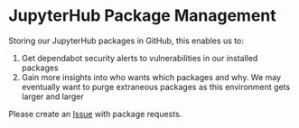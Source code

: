# JupyterHub Package Management

Storing our JupyterHub packages in GitHub, this enables us to:

1. Get dependabot security alerts to vulnerabilities in our installed packages
2. Gain more insights into who wants which packages and why. We may eventually want to purge extraneous packages as this environment gets larger and larger

Please create an [Issue](https://github.com/Toronto-Big-Data-Innovation-Team/jupyterhub/issues) with package requests.
